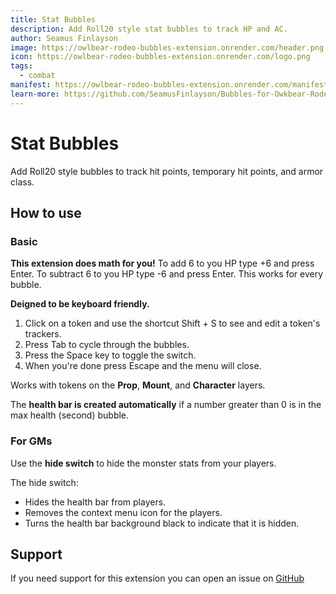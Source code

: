 ```yaml
---
title: Stat Bubbles
description: Add Roll20 style stat bubbles to track HP and AC.
author: Seamus Finlayson
image: https://owlbear-rodeo-bubbles-extension.onrender.com/header.png
icon: https://owlbear-rodeo-bubbles-extension.onrender.com/logo.png
tags:
  - combat
manifest: https://owlbear-rodeo-bubbles-extension.onrender.com/manifest.json
learn-more: https://github.com/SeamusFinlayson/Bubbles-for-Owkbear-Rodeo
---
```


# Stat Bubbles

Add Roll20 style bubbles to track hit points, temporary hit points, and armor class.

## How to use

### Basic

**This extension does math for you!** 
To add 6 to you HP type +6 and press Enter. To subtract 6 to you HP type -6 and press Enter. This works for every bubble.

**Deigned to be keyboard friendly.**

1. Click on a token and use the shortcut Shift + S to see and edit a token's trackers.
2. Press Tab to cycle through the bubbles.
3. Press the Space key to toggle the switch.
4. When you're done press Escape and the menu will close.

Works with tokens on the **Prop**, **Mount**, and **Character** layers.

The **health bar is created automatically** if a number greater than 0 is in the max health (second) bubble.

### For GMs

Use the **hide switch** to hide the monster stats from your players. 

The hide switch:

* Hides the health bar from players.
* Removes the context menu icon for the players.
* Turns the health bar background black to indicate that it is hidden.

## Support

If you need support for this extension you can open an issue on [GitHub](https://github.com/SeamusFinlayson/Bubbles-for-Owkbear-Rodeo)
